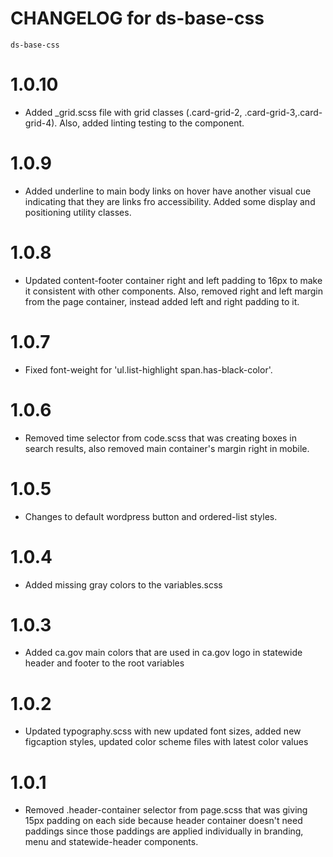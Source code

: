 # CHANGELOG for ds-base-css
`ds-base-css`


# 1.0.10
* Added _grid.scss file with grid classes (.card-grid-2, .card-grid-3,.card-grid-4). Also, added linting testing to the component.
# 1.0.9
* Added underline to main body links on hover have another visual cue indicating that they are links fro accessibility. Added some display and positioning utility classes.
# 1.0.8
* Updated content-footer container right and left padding to 16px to make it consistent with other components. Also, removed right and left margin from the page container, instead added left and right padding to it.
# 1.0.7
* Fixed font-weight for 'ul.list-highlight span.has-black-color'.
# 1.0.6
* Removed time selector from code.scss that was creating boxes in search results, also removed main container's margin right in mobile.
# 1.0.5
* Changes to default wordpress button and ordered-list styles.
# 1.0.4
* Added missing gray colors to the variables.scss
# 1.0.3
* Added ca.gov main colors that are used in ca.gov logo in statewide header and footer to the root variables
# 1.0.2
* Updated typography.scss with new updated font sizes, added new figcaption styles, updated color scheme files with latest color values
# 1.0.1
* Removed .header-container selector from page.scss that was giving 15px padding on each side because header container doesn't need paddings since those paddings are applied individually in branding, menu and statewide-header components.

